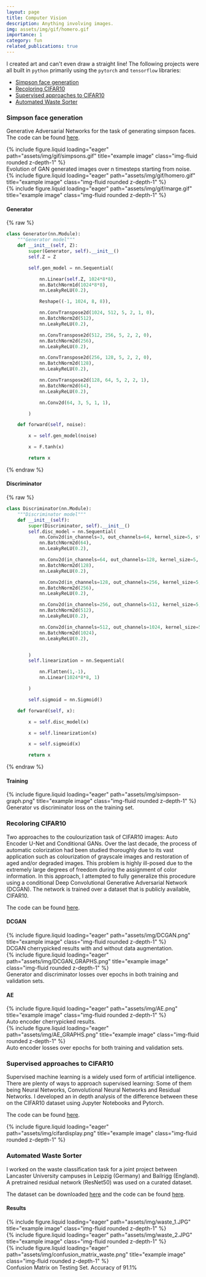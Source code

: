 ```yaml
---
layout: page
title: Computer Vision
description: Anything involving images.
img: assets/img/gif/homero.gif
importance: 1
category: fun
related_publications: true
---
```


I created art and can't even draw a straight line! The following projects were all built in `python` primarily using the `pytorch` and `tensorflow` libraries:

- [Simpson face generation](#simpson-face-generation)
- [Recoloring CIFAR10](#recoloring-cifar10)
- [Supervised approaches to CIFAR10](#supervised-approaches-to-cifar10)
- [Automated Waste Sorter](#automated-waste-sorter)


### Simpson face generation

Generative Adversarial Networks for the task of generating simpson faces. The code can be found [here](https://github.com/mbaranr/simpsons-gan).

<div class="row">
    <div class="col-sm mt-3 mt-md-0">
        {% include figure.liquid loading="eager" path="assets/img/gif/simpsons.gif" title="example image" class="img-fluid rounded z-depth-1" %}
    </div>
</div>
<div class="caption">
    Evolution of GAN generated images over n timesteps starting from noise.
</div>


<div class="row">
    <div class="col-sm mt-3 mt-md-0">
        {% include figure.liquid loading="eager" path="assets/img/gif/homero.gif" title="example image" class="img-fluid rounded z-depth-1" %}
    </div>
    <div class="col-sm mt-3 mt-md-0">
        {% include figure.liquid loading="eager" path="assets/img/gif/marge.gif" title="example image" class="img-fluid rounded z-depth-1" %}
    </div>
</div>


#### Generator

{% raw %}

```python
class Generator(nn.Module):
    """Generator model"""
    def __init__(self, Z):
        super(Generator, self).__init__()
        self.Z = Z

        self.gen_model = nn.Sequential(

            nn.Linear(self.Z, 1024*8*8),
            nn.BatchNorm1d(1024*8*8),
            nn.LeakyReLU(0.2),

            Reshape((-1, 1024, 8, 8)),

            nn.ConvTranspose2d(1024, 512, 5, 2, 1, 0),
            nn.BatchNorm2d(512),
            nn.LeakyReLU(0.2),

            nn.ConvTranspose2d(512, 256, 5, 2, 2, 0),
            nn.BatchNorm2d(256),
            nn.LeakyReLU(0.2),

            nn.ConvTranspose2d(256, 128, 5, 2, 2, 0),
            nn.BatchNorm2d(128),
            nn.LeakyReLU(0.2),

            nn.ConvTranspose2d(128, 64, 5, 2, 2, 1),
            nn.BatchNorm2d(64),
            nn.LeakyReLU(0.2),

            nn.Conv2d(64, 3, 5, 1, 1),

        )

    def forward(self, noise):

        x = self.gen_model(noise)

        x = F.tanh(x)

        return x
```

{% endraw %}

#### Discriminator

{% raw %}


```python
class Discriminator(nn.Module):
    """Discriminator model"""
    def __init__(self):
        super(Discriminator, self).__init__()
        self.disc_model = nn.Sequential(
            nn.Conv2d(in_channels=3, out_channels=64, kernel_size=5, stride=2, padding=1),
            nn.BatchNorm2d(64),
            nn.LeakyReLU(0.2),

            nn.Conv2d(in_channels=64, out_channels=128, kernel_size=5, stride=2, padding=1),
            nn.BatchNorm2d(128),
            nn.LeakyReLU(0.2),

            nn.Conv2d(in_channels=128, out_channels=256, kernel_size=5, stride=2, padding=1),
            nn.BatchNorm2d(256),
            nn.LeakyReLU(0.2),

            nn.Conv2d(in_channels=256, out_channels=512, kernel_size=5, stride=1, padding=2),
            nn.BatchNorm2d(512),
            nn.LeakyReLU(0.2),

            nn.Conv2d(in_channels=512, out_channels=1024, kernel_size=5, stride=2, padding=2),
            nn.BatchNorm2d(1024),
            nn.LeakyReLU(0.2),


        )
        self.linearization = nn.Sequential(

            nn.Flatten(1,-1),
            nn.Linear(1024*8*8, 1)

        )

        self.sigmoid = nn.Sigmoid()

    def forward(self, x):

        x = self.disc_model(x)

        x = self.linearization(x)

        x = self.sigmoid(x)

        return x
```

{% endraw %}


#### Training


<div class="row">
    <div class="col-sm mt-3 mt-md-0">
        {% include figure.liquid loading="eager" path="assets/img/simpson-graph.png" title="example image" class="img-fluid rounded z-depth-1" %}
    </div>
</div>
<div class="caption">
    Generator vs discriminator loss on the training set.
</div>


### Recoloring CIFAR10

Two approaches to the coulourization task of CIFAR10 images: Auto Encoder U-Net and Conditional GANs. Over the last decade, the process of automatic colorization had been studied thoroughly due to its vast application such as colourization of grayscale images and restoration of aged and/or degraded images. This problem is highly ill-posed due to the extremely large degrees of freedom during the assignment of color information. In this approach, I attempted to fully generalize this procedure using a conditional Deep Convolutional Generative Adversarial Network (DCGAN). The network is trained over a dataset that is publicly available, CIFAR10.

The code can be found [here](https://github.com/mbaranr/recolor-cifar10).

#### DCGAN

<div class="row">
    <div class="col-sm mt-3 mt-md-0">
        {% include figure.liquid loading="eager" path="assets/img/DCGAN.png" title="example image" class="img-fluid rounded z-depth-1" %}
    </div>
</div>
<div class="caption">
    DCGAN cherrypicked results with and without data augmentation.
</div>

<div class="row">
    <div class="col-sm mt-3 mt-md-0">
        {% include figure.liquid loading="eager" path="assets/img/DCGAN_GRAPHS.png" title="example image" class="img-fluid rounded z-depth-1" %}
    </div>
</div>
<div class="caption">
    Generator and discriminator losses over epochs in both training and validation sets. 
</div>

#### AE

<div class="row">
    <div class="col-sm mt-3 mt-md-0">
        {% include figure.liquid loading="eager" path="assets/img/AE.png" title="example image" class="img-fluid rounded z-depth-1" %}
    </div>
</div>
<div class="caption">
    Auto encoder cherrypicked results.
</div>

<div class="row">
    <div class="col-sm mt-3 mt-md-0">
        {% include figure.liquid loading="eager" path="assets/img/AE_GRAPHS.png" title="example image" class="img-fluid rounded z-depth-1" %}
    </div>
</div>
<div class="caption">
    Auto encoder losses over epochs for both training and validation sets.
</div>

### Supervised approaches to CIFAR10 

Supervised machine learning is a widely used form of artificial intelligence. There are plenty of ways to approach supervised learning: Some of them being Neural Networks, Convolutional Neural Networks and Residual Networks. I developed an in depth analysis of the difference between these on the CIFAR10 dataset using Jupyter Notebooks and Pytorch.

The code can be found [here](https://github.com/mbaranr/supervised-cifar10).

<div class="row">
    <div class="col-sm mt-3 mt-md-0">
        {% include figure.liquid loading="eager" path="assets/img/cifardisplay.png" title="example image" class="img-fluid rounded z-depth-1" %}
    </div>
</div>

### Automated Waste Sorter

I worked on the waste classification task for a joint project between Lancaster University campuses in Leipzig (Germany) and Bailrigg (England). A pretrained residual network (ResNet50) was used on a curated dataset. 

The dataset can be downloaded [here](https://www.dropbox.com/scl/fi/2cj0e81iuq9tk5y9bx06v/dataset.zip?rlkey=bd5icdcy1cd6okra36cy1fzvi&st=zmtqsghl&dl=0) and the code can be found [here](https://github.com/mbaranr/waste-sorter).

#### Results

<div class="row">
    <div class="col-sm mt-3 mt-md-0">
        {% include figure.liquid loading="eager" path="assets/img/waste_1.JPG" title="example image" class="img-fluid rounded z-depth-1" %}
    </div>
    <div class="col-sm mt-3 mt-md-0">
        {% include figure.liquid loading="eager" path="assets/img/waste_2.JPG" title="example image" class="img-fluid rounded z-depth-1" %}
    </div>
</div>

<div class="row">
    <div class="col-sm mt-3 mt-md-0">
        {% include figure.liquid loading="eager" path="assets/img/confusion_matrix_waste.png" title="example image" class="img-fluid rounded z-depth-1" %}
    </div>
</div>
<div class="caption">
    Confusion Matrix on Testing Set. Accuracy of 91.1%
</div>